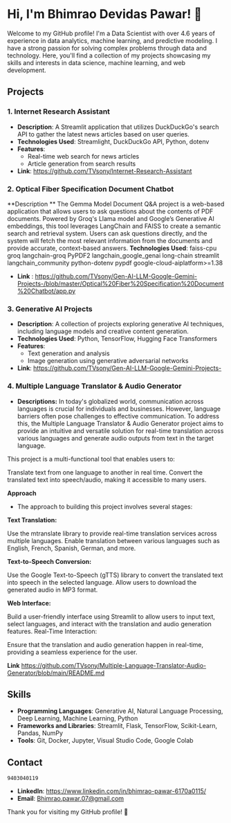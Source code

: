 # Hi, I'm Bhimrao Devidas Pawar! 👋

Welcome to my GitHub profile! I'm a Data Scientist with over 4.6 years of experience in data analytics, machine learning, and predictive modeling. I have a strong passion for solving complex problems through data and technology. Here, you'll find a collection of my projects showcasing my skills and interests in data science, machine learning, and web development.

## Projects

### 1. Internet Research Assistant
- **Description**: A Streamlit application that utilizes DuckDuckGo's search API to gather the latest news articles based on user queries.
- **Technologies Used**: Streamlight, DuckDuckGo API, Python, dotenv
- **Features**:
  - Real-time web search for news articles
  - Article generation from search results
- **Link**: https://github.com/TVsony/Internet-Research-Assistant

### 2. Optical Fiber Specification Document Chatbot 
**Description **  The Gemma Model Document Q&A project is a web-based application that allows users to ask questions about the contents of PDF documents.
  Powered by Groq's Llama model and Google’s Generative AI embeddings, this tool leverages LangChain and FAISS to create a semantic search and retrieval system.
  Users can ask questions directly, and the system will fetch the most relevant information from the documents and provide accurate, context-based answers.
  **Technologies Used**:
                        faiss-cpu
                        groq
                        langchain-groq
                        PyPDF2
                        langchain_google_genai
                        long-chain
                        streamlit
                        langchain_community
                        python-dotenv
                        pypdf
                        google-cloud-aiplatform>=1.38 
- **Link** : https://github.com/TVsony/Gen-AI-LLM-Google-Gemini-Projects-/blob/master/Optical%20Fiber%20Specification%20Document%20Chatbot/app.py

### 3. Generative AI Projects
- **Description**: A collection of projects exploring generative AI techniques, including language models and creative content generation.
- **Technologies Used**: Python, TensorFlow, Hugging Face Transformers
- **Features**:
  - Text generation and analysis
  - Image generation using generative adversarial networks
- **Link**: https://github.com/TVsony/Gen-AI-LLM-Google-Gemini-Projects-


### 4. Multiple Language Translator & Audio Generator

- **Descriptions:** In today's globalized world, communication across languages is crucial for individuals and businesses. However, language barriers often pose challenges to effective communication. To address this, the Multiple Language Translator & Audio Generator project aims to provide an intuitive and versatile solution for real-time translation across various languages and generate audio outputs from text in the target language.

This project is a multi-functional tool that enables users to:

Translate text from one language to another in real time.
Convert the translated text into speech/audio, making it accessible to many users.

**Approach**
- The approach to building this project involves several stages:

**Text Translation:**

Use the mtranslate library to provide real-time translation services across multiple languages.
Enable translation between various languages such as English, French, Spanish, German, and more.

**Text-to-Speech Conversion:**

Use the Google Text-to-Speech (gTTS) library to convert the translated text into speech in the selected language.
Allow users to download the generated audio in MP3 format.

**Web Interface:**

Build a user-friendly interface using Streamlit to allow users to input text, select languages, and interact with the translation and audio generation features.
Real-Time Interaction:

Ensure that the translation and audio generation happen in real-time, providing a seamless experience for the user.

**Link** https://github.com/TVsony/Multiple-Language-Translator-Audio-Generator/blob/main/README.md

## Skills
- **Programming Languages**: Generative AI, Natural Language Processing, Deep Learning, Machine Learning,  Python 
- **Frameworks and Libraries**: Streamlit, Flask, TensorFlow, Scikit-Learn, Pandas, NumPy
- **Tools**: Git, Docker, Jupyter, Visual Studio Code, Google Colab 

## Contact
    9403040119 
- **LinkedIn**: https://www.linkedin.com/in/bhimrao-pawar-6170a0115/
- **Email**: Bhimrao.pawar.07@gmail.com

Thank you for visiting my GitHub profile! 🚀


